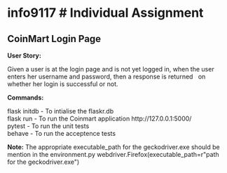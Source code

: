 # info9117 # Individual Assignment

<strong>CoinMart Login Page</strong>
-------------------
<strong>User Story: </strong>
 <p> Given a user is at the login page and is not yet logged in, when the user enters her username and  password, then a response is returned   on whether her login is successful or not.</p>
  
<strong>Commands:</strong>
<p>flask initdb - To intialise the flaskr.db <br/>
flask run -  To run the Coinmart application http://127.0.0.1:5000/<br/>
pytest - To run the unit tests<br/>
behave - To run the acceptence tests</p>

<strong>Note:</strong> The appropriate executable_path for the geckodriver.exe should be mention in the environment.py webdriver.Firefox(executable_path=r"path for the geckodriver.exe")

